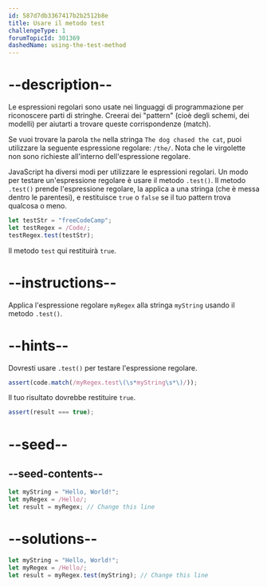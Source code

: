 ```yaml
---
id: 587d7db3367417b2b2512b8e
title: Usare il metodo test
challengeType: 1
forumTopicId: 301369
dashedName: using-the-test-method
---
```


# --description--

Le espressioni regolari sono usate nei linguaggi di programmazione per riconoscere parti di stringhe. Creerai dei "pattern" (cioè degli schemi, dei modelli) per aiutarti a trovare queste corrispondenze (match).

Se vuoi trovare la parola `the` nella stringa `The dog chased the cat`, puoi utilizzare la seguente espressione regolare: `/the/`. Nota che le virgolette non sono richieste all'interno dell'espressione regolare.

JavaScript ha diversi modi per utilizzare le espressioni regolari. Un modo per testare un'espressione regolare è usare il metodo `.test()`. Il metodo `.test()` prende l'espressione regolare, la applica a una stringa (che è messa dentro le parentesi), e restituisce `true` o `false` se il tuo pattern trova qualcosa o meno.

```js
let testStr = "freeCodeCamp";
let testRegex = /Code/;
testRegex.test(testStr);
```

Il metodo `test` qui restituirà `true`.

# --instructions--

Applica l'espressione regolare `myRegex` alla stringa `myString` usando il metodo `.test()`.

# --hints--

Dovresti usare `.test()` per testare l'espressione regolare.

```js
assert(code.match(/myRegex.test\(\s*myString\s*\)/));
```

Il tuo risultato dovrebbe restituire `true`.

```js
assert(result === true);
```

# --seed--

## --seed-contents--

```js
let myString = "Hello, World!";
let myRegex = /Hello/;
let result = myRegex; // Change this line
```

# --solutions--

```js
let myString = "Hello, World!";
let myRegex = /Hello/;
let result = myRegex.test(myString); // Change this line
```
